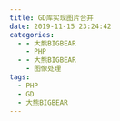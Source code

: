 ```yaml
---
title: GD库实现图片合并
date: 2019-11-15 23:24:42
categories:
  - - 大熊BIGBEAR
    - PHP
  - - 大熊BIGBEAR
    - 图像处理
tags:
  - PHP
  - GD
  - 大熊BIGBEAR
---
```


<!-- <meta name="referrer" content="no-referrer" /> -->